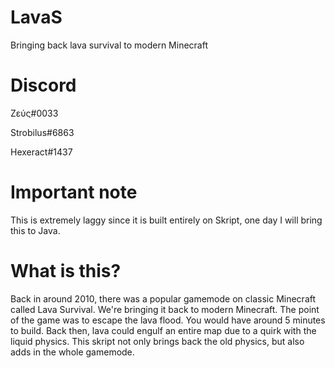 # LavaS
 Bringing back lava survival to modern Minecraft

# Discord 
 Zεύς#0033 
 
 Strobilus#6863

 Hexeract#1437

 
# Important note
 This is extremely laggy since it is built entirely on Skript, one day I will bring this to Java.
 
# What is this?
 
 Back in around 2010, there was a popular gamemode on classic Minecraft called Lava Survival.
 We're bringing it back to modern Minecraft.
 The point of the game was to escape the lava flood. You would have around 5 minutes to build.
 Back then, lava could engulf an entire map due to a quirk with the liquid physics.
 This skript not only brings back the old physics, but also adds in the whole gamemode.
